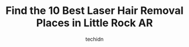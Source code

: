 ---
layout: ampstory
image: https://i0.wp.com/www.depkes.org/wp-content/uploads/2023/06/laser-hair-removal-0-in-little-rock-ar-1685818760.png?resize=640,853
author: techidn
featured: false
description: Discover the impressive array of Laser Hair Removal options in Little Rock AR, where you can find 10 of the largest Laser Hair Removal establishments in the area. From renowned classics to h
title: Find the 10 Best Laser Hair Removal Places in Little Rock AR
cover:
   title: Find the 10 Best Laser Hair Removal Places in Little Rock AR
   subtitle: Rickpate
   background: https://www.depkes.org/wp-content/uploads/2023/06/laser-hair-removal-0-in-little-rock-ar-1685818760.png

pages: 
 - layout: thirds
   top: <h1>#1 European Wax Center</h1>
   bottom: "<p>It was my first time ever being waxed and I booked with Shy. She was absolutely amazing! She talked me through everything, kept me talking so I wasnt nervous, and I 100%</p>"
   background: https://www.depkes.org/wp-content/uploads/2023/06/laser-hair-removal-1-in-little-rock-ar-1685818761.jpeg
   backgroundblur: true
 - layout: thirds
   top: <h1>#2 Nirvana Med Spa – Little Rock, AR</h1>
   bottom: "<p>Receiving laser treatments for spider veins. I am having excellent results. Savannah does a great job is very professional. Im looking forward to getting rid of all my</p>"
   background: https://www.depkes.org/wp-content/uploads/2023/06/laser-hair-removal-2-in-little-rock-ar-1685818762.jpeg
   cta:
      link: https://www.depkes.org/blog/find-the-10-best-laser-hair-removal-places-in-little-rock-ar/
      text: Find the 10 Best Laser Hair Removal Places in Little Rock AR
 - layout: thirds
   top: <h1>#3 Suzanne Yee, MD</h1>
   bottom: "<p>12600 Cantrell Rd Ste 100, Little Rock, AR 72223, United States</p>"
   background: https://www.depkes.org/wp-content/uploads/2023/06/laser-hair-removal-3-in-little-rock-ar-1685818763.png
   cta:
      link: https://www.depkes.org/blog/find-the-10-best-laser-hair-removal-places-in-little-rock-ar/
      text: Find the 10 Best Laser Hair Removal Places in Little Rock AR
 - layout: thirds
   top: <h1>#4 The Wax Suite</h1>
   bottom: "<p>2100 N Main St, North Little Rock, AR 72114, United States</p>"
   background: https://images.unsplash.com/photo-1557672172-298e090bd0f1?ixlib=rb-4.0.3&ixid=MnwxMjA3fDB8MHxwaG90by1wYWdlfHx8fGVufDB8fHx8&auto=format&fit=crop&w=640&h=853&q=80
   cta:
      link: https://www.depkes.org/blog/find-the-10-best-laser-hair-removal-places-in-little-rock-ar/
      text: Find the 10 Best Laser Hair Removal Places in Little Rock AR
 - layout: thirds
   top: <h1>#5 Flawless Skin by Aarin</h1>
   bottom: "<p>12310 Chenal Pkwy Studio 27, Little Rock, AR 72211, United States</p>"
   background: https://plus.unsplash.com/premium_photo-1664640458616-3c74f8cb4589?ixlib=rb-4.0.3&ixid=MnwxMjA3fDB8MHxwaG90by1wYWdlfHx8fGVufDB8fHx8&auto=format&fit=crop&w=640&h=853&q=80
   cta:
      link: https://www.depkes.org/blog/find-the-10-best-laser-hair-removal-places-in-little-rock-ar/
      text: Find the 10 Best Laser Hair Removal Places in Little Rock AR
 - layout: thirds
   top: <h1>#6 Salon Karizma</h1>
   bottom: "<p>400 N Bowman Rd #34, Little Rock, AR 72211, United States</p>"
   background: https://images.unsplash.com/photo-1534312527009-56c7016453e6?ixlib=rb-4.0.3&ixid=MnwxMjA3fDB8MHxwaG90by1wYWdlfHx8fGVufDB8fHx8&auto=format&fit=crop&w=640&h=853&q=80
   cta:
      link: https://www.depkes.org/blog/find-the-10-best-laser-hair-removal-places-in-little-rock-ar/
      text: Find the 10 Best Laser Hair Removal Places in Little Rock AR
 - layout: thirds
   top: <h1>#7 The Skin Retreat and Shewmake Plastic Surgery</h1>
   bottom: "<p>11220 Executive Center Dr Suite 201, Little Rock, AR 72211, United States</p>"
   background: https://images.unsplash.com/photo-1609083590460-7b8cc0ca65f8?ixlib=rb-4.0.3&ixid=MnwxMjA3fDB8MHxwaG90by1wYWdlfHx8fGVufDB8fHx8&auto=format&fit=crop&w=640&h=853&q=80
   cta:
      link: https://www.depkes.org/blog/find-the-10-best-laser-hair-removal-places-in-little-rock-ar/
      text: Find the 10 Best Laser Hair Removal Places in Little Rock AR
 - layout: thirds
   middle: Continue reading...
   background: https://images.unsplash.com/photo-1567360425618-1594206637d2?ixlib=rb-4.0.3&ixid=MnwxMjA3fDB8MHxwaG90by1wYWdlfHx8fGVufDB8fHx8&auto=format&fit=crop&w=640&h=853&q=80
   cta:
      link: https://www.depkes.org/blog/find-the-10-best-laser-hair-removal-places-in-little-rock-ar/
      text: Find the 10 Best Laser Hair Removal Places in Little Rock AR
      
---
